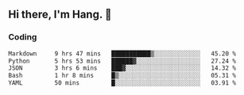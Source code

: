 ## Hi there, I'm Hang. 👋

### Coding

<!--START_SECTION:waka-->

```txt
Markdown     9 hrs 47 mins   ███████████▒░░░░░░░░░░░░░   45.20 %
Python       5 hrs 53 mins   ██████▓░░░░░░░░░░░░░░░░░░   27.24 %
JSON         3 hrs 6 mins    ███▓░░░░░░░░░░░░░░░░░░░░░   14.32 %
Bash         1 hr 8 mins     █▒░░░░░░░░░░░░░░░░░░░░░░░   05.31 %
YAML         50 mins         █░░░░░░░░░░░░░░░░░░░░░░░░   03.91 %
```

<!--END_SECTION:waka-->
